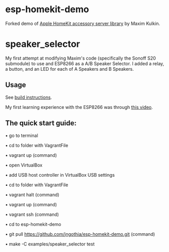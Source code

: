 # esp-homekit-demo
Forked demo of [Apple HomeKit accessory server
library](https://github.com/maximkulkin/esp-homekit) by Maxim Kulkin.

# speaker_selector
My first attempt at modifying Maxim's code (specifically the Sonoff S20 submodule) to use and ESP8266 as a A/B Speaker Selector.  I added a relay, a button, and an LED for each of A Speakers and B Speakers.

## Usage

See [build instructions](https://github.com/maximkulkin/esp-homekit-demo/wiki/Build-instructions).

My first learning experience with the ESP8266 was through [this video](https://www.youtube.com/watch?v=QBj8OLig8Kg).

## The quick start guide:

• go to terminal

• cd to folder with VagrantFile

• vagrant up (command)

• open VirtualBox

• add USB host controller in VirtualBox USB settings

• cd to folder with VagrantFile

• vagrant halt (command)

• vagrant up (command)

• vagrant ssh (command)

• cd to esp-homekit-demo

• git pull https://github.com/jngothia/esp-homekit-demo.git (command)

• make -C examples/speaker_selector test
